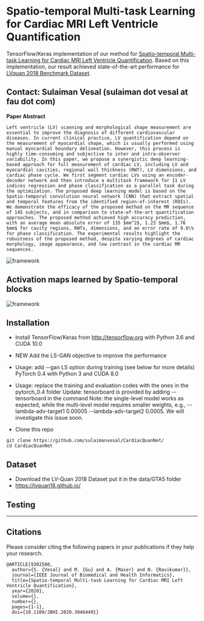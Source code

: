 # Spatio-temporal Multi-task Learning for Cardiac MRI Left Ventricle Quantification

TensorFlow/Keras implementation of our method for [Spatio-temporal Multi-task Learning for Cardiac MRI Left Ventricle Quantification](https://ieeexplore.ieee.org/abstract/document/9302580). Based on this implementation, our result achieved state-of-the-art performance for [LVquan 2018 Benchmark Dataset](https://lvquan18.github.io/).

Contact: Sulaiman Vesal (sulaiman dot vesal at fau dot com)
---
**Paper Abstract**
```
Left ventricle (LV) scanning and morphological shape measurement are essential to improve the diagnosis of different cardiovascular diseases. In current clinical practice, LV quantification depend on the measurement of myocardial shape, which is usually performed using manual myocardial boundary delineation. However, this process is highly time-consuming and subjective to inter and intra-observer variability. In this paper, we propose a synergistic deep learning-based approach for full measurement of cardiac LV, including LV and myocardial cavities, regional wall thickness (RWT), LV dimensions, and cardiac phase cycle. We first segment cardiac LVs using an encoder-decoder network and then introduce a multitask framework for 11 LV indices regression and phase classification as a parallel task during the optimization. The proposed deep learning model is based on the Spatio-temporal convolution neural network (CNN) that extract spatial and temporal features from the identified region-of-interest (ROIs).
We demonstrate the efficacy of the proposed method on the MR sequence of 145 subjects, and in comparison to state-of-the-art quantification approaches. The proposed method achieved high accuracy prediction, with an average mean absolute error of 135 $mm^2$, 1.23 $mm$, 1.76 $mm$ for cavity regions, RWTs, dimensions, and an error rate of 9.0\% for phase classification. The experimental results highlight the robustness of the proposed method, despite varying degrees of cardiac morphology, image appearance, and low contrast in the cardiac MR sequences.
```

![framework](Lvgit.png)

## Activation maps learned by Spatio-temporal blocks

![framework](images/temporal_r.png)

## Installation

* Install TensorFlow/Keras from http://tensorflow.org with Python 3.6 and CUDA 10.0

* NEW Add the LS-GAN objective to improve the performance

* Usage: add --gan LS option during training (see below for more details)
PyTorch 0.4 with Python 3 and CUDA 8.0

* Usage: replace the training and evaluation codes with the ones in the pytorch_0.4 folder
Update: tensorboard is provided by adding --tensorboard in the command
Note: the single-level model works as expected, while the multi-level model requires smaller weights, e.g., --lambda-adv-target1 0.00005 --lambda-adv-target2 0.0005. We will investigate this issue soon.

* Clone this repo
```
git clone https://github.com/sulaimanvesal/CardiacQuanNet/
cd CardiacQuanNet
```
## Dataset
* Download the LV-Quan 2018 Dataset put it in the data/GTA5 folder 
* https://lvquan18.github.io/

## Testing
---
## Citations
Please consider citing the following papers in your publications if they help your research.
```
@ARTICLE{9302580,
  author={S. {Vesal} and M. {Gu} and A. {Maier} and N. {Ravikumar}},
  journal={IEEE Journal of Biomedical and Health Informatics}, 
  title={Spatio-temporal Multi-task Learning for Cardiac MRI Left Ventricle Quantification}, 
  year={2020},
  volume={},
  number={},
  pages={1-1},
  doi={10.1109/JBHI.2020.3046449}}
```
